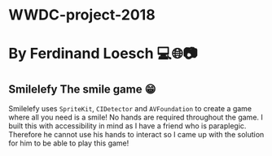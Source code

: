 # WWDC-project-2018
# By Ferdinand Loesch 💻🌐📷
 ## Smilelefy The smile game 😁
 
 Smilelefy uses `SpriteKit`, `CIDetector` and `AVFoundation` to create a game where all you need is a smile! No hands are required throughout the game. I built this with accessibility in mind as I have a friend who is paraplegic. Therefore he cannot use his hands to interact so I came up with the solution for him to be able to play this game!
